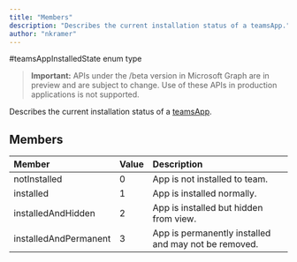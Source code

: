 ```yaml
---
title: "Members"
description: "Describes the current installation status of a teamsApp."author: "nkramer"
---
```


#teamsAppInstalledState enum type

> **Important:** APIs under the /beta version in Microsoft Graph are in preview and are subject to change. Use of these APIs in production applications is not supported.

Describes the current installation status of a [teamsApp](teamsapp.md).

## Members

| Member | Value| Description |
|:---------------|:--------|:----------|
|notInstalled|0|App is not installed to team.|
|installed|1|App is installed normally.|
|installedAndHidden|2|App is installed but hidden from view.|
|installedAndPermanent|3|App is permanently installed and may not be removed.|
